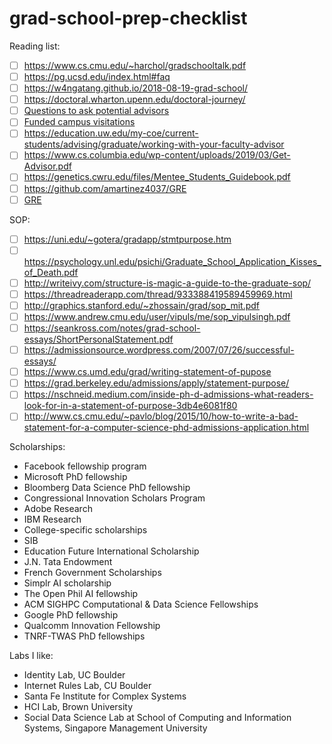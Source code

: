# grad-school-prep-checklist

Reading list:
- [ ] https://www.cs.cmu.edu/~harchol/gradschooltalk.pdf
- [ ] https://pg.ucsd.edu/index.html#faq
- [ ] https://w4ngatang.github.io/2018-08-19-grad-school/
- [ ] https://doctoral.wharton.upenn.edu/doctoral-journey/
- [ ] [Questions to ask potential advisors](https://blog.ml.cmu.edu/2020/03/02/questions-to-ask-a-prospective-ph-d-advisor-on-visit-day-with-thorough-and-forthright-explanations/)
- [ ] [Funded campus visitations](https://mcnairscholars.com/campus-visitations/)
- [ ] https://education.uw.edu/my-coe/current-students/advising/graduate/working-with-your-faculty-advisor
- [ ] https://www.cs.columbia.edu/wp-content/uploads/2019/03/Get-Advisor.pdf
- [ ] https://genetics.cwru.edu/files/Mentee_Students_Guidebook.pdf
- [ ] https://github.com/amartinez4037/GRE
- [ ] [GRE](https://drive.google.com/drive/u/0/folders/0B4I2krQSCsvUbFZaR0k1a0UxeXM)

SOP:
- [ ] https://uni.edu/~gotera/gradapp/stmtpurpose.htm
- [ ] https://psychology.unl.edu/psichi/Graduate_School_Application_Kisses_of_Death.pdf
- [ ] http://writeivy.com/structure-is-magic-a-guide-to-the-graduate-sop/
- [ ] https://threadreaderapp.com/thread/933388419589459969.html
- [ ] http://graphics.stanford.edu/~zhossain/grad/sop_mit.pdf
- [ ] https://www.andrew.cmu.edu/user/vipuls/me/sop_vipulsingh.pdf
- [ ] https://seankross.com/notes/grad-school-essays/ShortPersonalStatement.pdf
- [ ] https://admissionsource.wordpress.com/2007/07/26/successful-essays/
- [ ] https://www.cs.umd.edu/grad/writing-statement-of-pupose
- [ ] https://grad.berkeley.edu/admissions/apply/statement-purpose/
- [ ] https://nschneid.medium.com/inside-ph-d-admissions-what-readers-look-for-in-a-statement-of-purpose-3db4e6081f80
- [ ] http://www.cs.cmu.edu/~pavlo/blog/2015/10/how-to-write-a-bad-statement-for-a-computer-science-phd-admissions-application.html

Scholarships:
- Facebook fellowship program
- Microsoft PhD fellowship
- Bloomberg Data Science PhD fellowship
- Congressional Innovation Scholars Program
- Adobe Research
- IBM Research 
- College-specific scholarships
- SIB
- Education Future International Scholarship
- J.N. Tata Endowment
- French Government Scholarships
- Simplr AI scholarship
- The Open Phil AI fellowship
- ACM SIGHPC Computational & Data Science Fellowships
- Google PhD fellowship
- Qualcomm Innovation Fellowship
- TNRF-TWAS PhD fellowships

Labs I like:
- Identity Lab, UC Boulder
- Internet Rules Lab, CU Boulder
- Santa Fe Institute for Complex Systems
- HCI Lab, Brown University
- Social Data Science Lab at School of Computing and Information Systems, Singapore Management University
